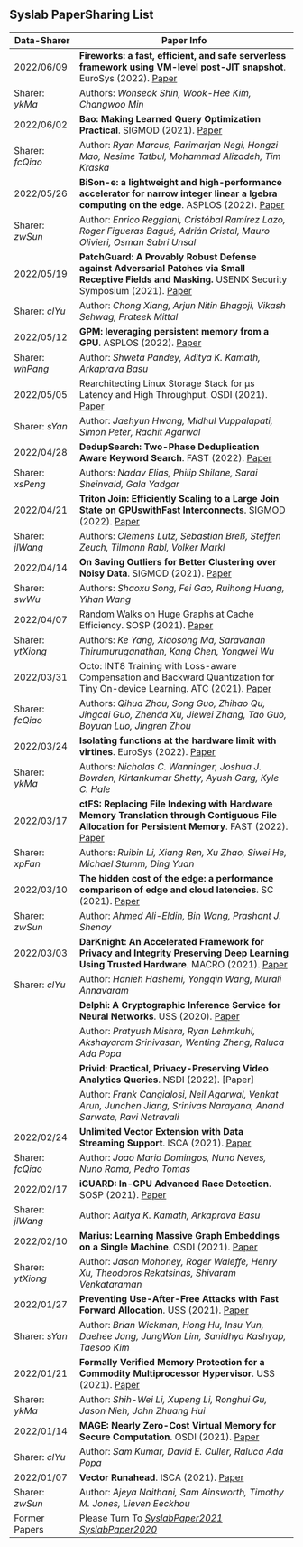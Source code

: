 ## Syslab PaperSharing List

<!-- 总结格式如下，包括1.论文名称，2.作者信息(全部作者信息)，3.会议(简称)及时间，4.论文连接(采用dblp提供的论文链接)，5.(论文slides 链接[可选])，6.论文分享时间，7.分享人(简写即可)-->

| Data-Sharer       | Paper Info                                                   |
| ----------------- | ------------------------------------------------------------ |
| 2022/06/09        | **Fireworks: a fast, efficient, and safe serverless framework using VM-level post-JIT snapshot**. EuroSys (2022). [Paper](https://dl.acm.org/doi/abs/10.1145/3492321.3519581) |
| Sharer: *ykMa*    | Authors: *Wonseok Shin, Wook-Hee Kim, Changwoo Min*          |
| 2022/06/02        | **Bao: Making Learned Query Optimization Practical**. SIGMOD (2021). [Paper](https://dl.acm.org/doi/10.1145/3448016.3452838) |
| Sharer: *fcQiao*  | Author: *Ryan Marcus, Parimarjan Negi, Hongzi Mao, Nesime Tatbul, Mohammad Alizadeh, Tim Kraska* |
| 2022/05/26        | **BiSon-e: a lightweight and high-performance accelerator for narrow integer linear a lgebra computing on the edge**.  ASPLOS (2022). [Paper](https://dl.acm.org/doi/10.1145/3503222.3507746) |
| Sharer: *zwSun*   | Author: *Enrico Reggiani, Cristóbal Ramírez Lazo, Roger Figueras Bagué, Adrián Cristal, Mauro Olivieri, Osman Sabri Unsal* |
| 2022/05/19        | **PatchGuard: A Provably Robust Defense against Adversarial Patches via Small Receptive Fields and Masking.** USENIX Security Symposium (2021). [Paper](https://www.usenix.org/conference/usenixsecurity21/presentation/xiang) |
| Sharer: *clYu*    | Author: *Chong Xiang, Arjun Nitin Bhagoji, Vikash Sehwag, Prateek Mittal* |
| 2022/05/12        | **GPM: leveraging persistent memory from a GPU**. ASPLOS (2022). [Paper](https://dl.acm.org/doi/10.1145/3503222.3507758) |
| Sharer: *whPang*  | Author: *Shweta Pandey, Aditya K. Kamath, Arkaprava Basu*    |
| 2022/05/05        | Rearchitecting Linux Storage Stack for µs Latency and High Throughput. OSDI (2021). [Paper](https://www.usenix.org/conference/osdi21/presentation/hwang) |
| Sharer: *sYan*    | Author: *Jaehyun Hwang, Midhul Vuppalapati, Simon Peter, Rachit Agarwal* |
| 2022/04/28        | **DedupSearch: Two-Phase Deduplication Aware Keyword Search**. FAST (2022). [Paper](https://www.usenix.org/conference/fast22/presentation/elias) |
| Sharer: *xsPeng*  | Authors: *Nadav Elias, Philip Shilane, Sarai Sheinvald, Gala Yadgar* |
| 2022/04/21        | **Triton Join: Efficiently Scaling to a Large Join State on GPUswithFast Interconnects**. SIGMOD (2022). [Paper](https://hpi.de/fileadmin/user_upload/fachgebiete/rabl/publications/2022/triton2022lutz.pdf) |
| Sharer: *jlWang*  | Authors: *Clemens Lutz, Sebastian Breß, Steffen Zeuch, Tilmann Rabl, Volker Markl* |
| 2022/04/14        | **On Saving Outliers for Better Clustering over Noisy Data**. SIGMOD (2021). [Paper](https://dl.acm.org/doi/10.1145/3448016.3457271) |
| Sharer: *swWu*    | Authors: *Shaoxu Song, Fei Gao, Ruihong Huang, Yihan Wang*   |
| 2022/04/07        | Random Walks on Huge Graphs at Cache Efficiency. SOSP (2021). [Paper](https://dl.acm.org/doi/10.1145/3477132.3483575) |
| Sharer: *ytXiong* | Authors: *Ke Yang, Xiaosong Ma, Saravanan Thirumuruganathan, Kang Chen, Yongwei Wu* |
| 2022/03/31        | Octo: INT8 Training with Loss-aware Compensation and Backward Quantization for Tiny On-device Learning. ATC (2021). [Paper](https://www.usenix.org/conference/atc21/presentation/zhou-qihua) |
| Sharer: *fcQiao*  | Authors: *Qihua Zhou, Song Guo, Zhihao Qu, Jingcai Guo, Zhenda Xu, Jiewei Zhang, Tao Guo, Boyuan Luo, Jingren Zhou* |
| 2022/03/24        | **Isolating functions at the hardware limit with virtines**. EuroSys (2022). [Paper](https://dl.acm.org/doi/10.1145/3492321.3519553) |
| Sharer: *ykMa*    | Authors: *Nicholas C. Wanninger, Joshua J. Bowden, Kirtankumar Shetty, Ayush Garg, Kyle C. Hale* |
| 2022/03/17        | **ctFS: Replacing File Indexing with Hardware Memory Translation through Contiguous File Allocation for Persistent Memory**. FAST (2022). [Paper](https://www.usenix.org/conference/fast22/presentation/li) |
| Sharer: *xpFan*   | Authors: *Ruibin Li, Xiang Ren, Xu Zhao, Siwei He, Michael Stumm, Ding Yuan* |
| 2022/03/10        | **The hidden cost of the edge: a performance comparison of edge and cloud latencies**. SC (2021). [Paper](https://dl.acm.org/doi/10.1145/3458817.3476142) |
| Sharer: *zwSun*   | Author: *Ahmed Ali-Eldin, Bin Wang, Prashant J. Shenoy*      |
| 2022/03/03        | **DarKnight: An Accelerated Framework for Privacy and Integrity Preserving Deep Learning Using Trusted Hardware**. MACRO (2021). [Paper](https://dl.acm.org/doi/10.1145/3466752.3480112) |
| Sharer: *clYu*    | Author: *Hanieh Hashemi, Yongqin Wang, Murali Annavaram*     |
|                   | **Delphi: A Cryptographic Inference Service for Neural Networks**. USS (2020). [Paper](https://www.usenix.org/conference/usenixsecurity20/presentation/mishra) |
|                   | Author: *Pratyush Mishra, Ryan Lehmkuhl, Akshayaram Srinivasan, Wenting Zheng, Raluca Ada Popa* |
|                   | **Privid: Practical, Privacy-Preserving Video Analytics Queries**. NSDI (2022). [Paper] |
|                   | Author: *Frank Cangialosi, Neil Agarwal, Venkat Arun, Junchen Jiang, Srinivas Narayana, Anand Sarwate, Ravi Netravali* |
| 2022/02/24        | **Unlimited Vector Extension with Data Streaming Support**. ISCA (2021). [Paper](https://ieeexplore.ieee.org/document/9499750) |
| Sharer: *fcQiao*  | Author: *Joao Mario Domingos, Nuno Neves, Nuno Roma, Pedro Tomas* |
| 2022/02/17        | **iGUARD: In-GPU Advanced Race Detection**. SOSP (2021). [Paper](https://dl.acm.org/doi/10.1145/3477132.3483545) |
| Sharer: *jlWang*  | Author: *Aditya K. Kamath, Arkaprava Basu*                   |
| 2022/02/10        | **Marius: Learning Massive Graph Embeddings on a Single Machine**. OSDI (2021). [Paper](https://www.usenix.org/conference/osdi21/presentation/mohoney) |
| Sharer: *ytXiong* | Author: *Jason Mohoney, Roger Waleffe, Henry Xu, Theodoros Rekatsinas, Shivaram Venkataraman* |
| 2022/01/27        | **Preventing Use-After-Free Attacks with Fast Forward Allocation**. USS (2021). [Paper](https://www.usenix.org/conference/usenixsecurity21/presentation/wickman) |
| Sharer: *sYan*    | Author: *Brian Wickman, Hong Hu, Insu Yun, Daehee Jang, JungWon Lim, Sanidhya Kashyap, Taesoo Kim* |
| 2022/01/21        | **Formally Verified Memory Protection for a Commodity Multiprocessor Hypervisor**. USS (2021). [Paper](https://www.usenix.org/conference/usenixsecurity21/presentation/li-shih-wei) |
| Sharer: *ykMa*    | Author: *Shih-Wei Li, Xupeng Li, Ronghui Gu, Jason Nieh, John Zhuang Hui* |
| 2022/01/14        | **MAGE: Nearly Zero-Cost Virtual Memory for Secure Computation**. OSDI (2021). [Paper](https://www.usenix.org/conference/osdi21/presentation/kumar) |
| Sharer: *clYu*    | Author: *Sam Kumar, David E. Culler, Raluca Ada Popa*        |
| 2022/01/07        | **Vector Runahead**. ISCA (2021). [Paper](https://ieeexplore.ieee.org/document/9499866) |
| Sharer: *zwSun*   | Author: *Ajeya Naithani, Sam Ainsworth, Timothy M. Jones, Lieven Eeckhou* |
| Former Papers     | Please Turn To *[SyslabPaper2021](./SyslabPaper2021.md)* *[SyslabPaper2020](./SyslabPaper2020.md)* |

